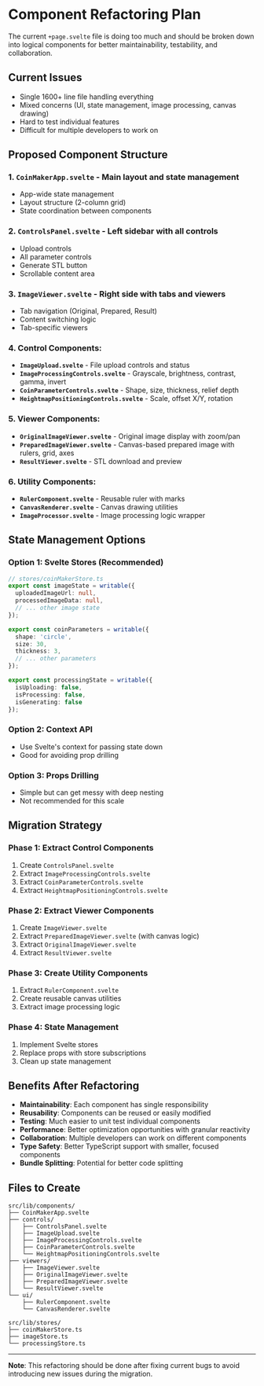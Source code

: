 # Component Refactoring Plan

The current `+page.svelte` file is doing too much and should be broken down into logical components for better maintainability, testability, and collaboration.

## Current Issues
- Single 1600+ line file handling everything
- Mixed concerns (UI, state management, image processing, canvas drawing)
- Hard to test individual features
- Difficult for multiple developers to work on

## Proposed Component Structure

### 1. **`CoinMakerApp.svelte`** - Main layout and state management
- App-wide state management
- Layout structure (2-column grid)
- State coordination between components

### 2. **`ControlsPanel.svelte`** - Left sidebar with all controls
- Upload controls
- All parameter controls
- Generate STL button
- Scrollable content area

### 3. **`ImageViewer.svelte`** - Right side with tabs and viewers
- Tab navigation (Original, Prepared, Result)
- Content switching logic
- Tab-specific viewers

### 4. **Control Components:**
- **`ImageUpload.svelte`** - File upload controls and status
- **`ImageProcessingControls.svelte`** - Grayscale, brightness, contrast, gamma, invert
- **`CoinParameterControls.svelte`** - Shape, size, thickness, relief depth
- **`HeightmapPositioningControls.svelte`** - Scale, offset X/Y, rotation

### 5. **Viewer Components:**
- **`OriginalImageViewer.svelte`** - Original image display with zoom/pan
- **`PreparedImageViewer.svelte`** - Canvas-based prepared image with rulers, grid, axes
- **`ResultViewer.svelte`** - STL download and preview

### 6. **Utility Components:**
- **`RulerComponent.svelte`** - Reusable ruler with marks
- **`CanvasRenderer.svelte`** - Canvas drawing utilities
- **`ImageProcessor.svelte`** - Image processing logic wrapper

## State Management Options

### Option 1: Svelte Stores (Recommended)
```typescript
// stores/coinMakerStore.ts
export const imageState = writable({
  uploadedImageUrl: null,
  processedImageData: null,
  // ... other image state
});

export const coinParameters = writable({
  shape: 'circle',
  size: 30,
  thickness: 3,
  // ... other parameters
});

export const processingState = writable({
  isUploading: false,
  isProcessing: false,
  isGenerating: false
});
```

### Option 2: Context API
- Use Svelte's context for passing state down
- Good for avoiding prop drilling

### Option 3: Props Drilling
- Simple but can get messy with deep nesting
- Not recommended for this scale

## Migration Strategy

### Phase 1: Extract Control Components
1. Create `ControlsPanel.svelte`
2. Extract `ImageProcessingControls.svelte`
3. Extract `CoinParameterControls.svelte`
4. Extract `HeightmapPositioningControls.svelte`

### Phase 2: Extract Viewer Components
1. Create `ImageViewer.svelte`
2. Extract `PreparedImageViewer.svelte` (with canvas logic)
3. Extract `OriginalImageViewer.svelte`
4. Extract `ResultViewer.svelte`

### Phase 3: Create Utility Components
1. Extract `RulerComponent.svelte`
2. Create reusable canvas utilities
3. Extract image processing logic

### Phase 4: State Management
1. Implement Svelte stores
2. Replace props with store subscriptions
3. Clean up state management

## Benefits After Refactoring

- **Maintainability**: Each component has single responsibility
- **Reusability**: Components can be reused or easily modified
- **Testing**: Much easier to unit test individual components
- **Performance**: Better optimization opportunities with granular reactivity
- **Collaboration**: Multiple developers can work on different components
- **Type Safety**: Better TypeScript support with smaller, focused components
- **Bundle Splitting**: Potential for better code splitting

## Files to Create

```
src/lib/components/
├── CoinMakerApp.svelte
├── controls/
│   ├── ControlsPanel.svelte
│   ├── ImageUpload.svelte
│   ├── ImageProcessingControls.svelte
│   ├── CoinParameterControls.svelte
│   └── HeightmapPositioningControls.svelte
├── viewers/
│   ├── ImageViewer.svelte
│   ├── OriginalImageViewer.svelte
│   ├── PreparedImageViewer.svelte
│   └── ResultViewer.svelte
└── ui/
    ├── RulerComponent.svelte
    └── CanvasRenderer.svelte

src/lib/stores/
├── coinMakerStore.ts
├── imageStore.ts
└── processingStore.ts
```

---

**Note**: This refactoring should be done after fixing current bugs to avoid introducing new issues during the migration.
